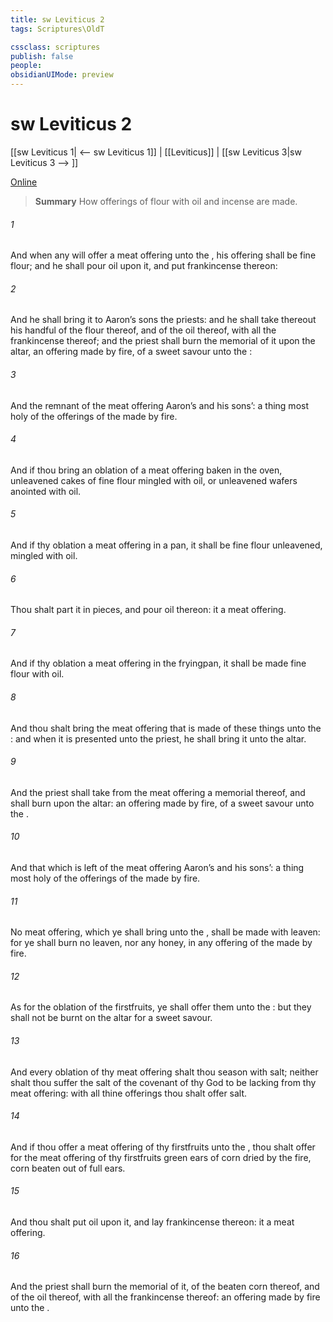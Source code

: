 ```yaml
---
title: sw Leviticus 2
tags: Scriptures\OldT

cssclass: scriptures
publish: false
people:
obsidianUIMode: preview
---
```


# sw Leviticus 2
[[sw Leviticus 1| <-- sw Leviticus 1]] | [[Leviticus]] | [[sw Leviticus 3|sw Leviticus 3 --> ]]

[Online](https://churchofjesuschrist.org/study/scriptures/ot/lev/2?lang=eng)

> __Summary__
How offerings of flour with oil and incense are made.

###### 1 
And when any will offer a meat offering unto the , his offering shall be  fine flour; and he shall pour oil upon it, and put frankincense thereon:

###### 2 
And he shall bring it to Aaron’s sons the priests: and he shall take thereout his handful of the flour thereof, and of the oil thereof, with all the frankincense thereof; and the priest shall burn the memorial of it upon the altar,  an offering made by fire, of a sweet savour unto the :

###### 3 
And the remnant of the meat offering  Aaron’s and his sons’:  a thing most holy of the offerings of the  made by fire.

###### 4 
And if thou bring an oblation of a meat offering baken in the oven,  unleavened cakes of fine flour mingled with oil, or unleavened wafers anointed with oil.

###### 5 
And if thy oblation  a meat offering  in a pan, it shall be  fine flour unleavened, mingled with oil.

###### 6 
Thou shalt part it in pieces, and pour oil thereon: it  a meat offering.

###### 7 
And if thy oblation  a meat offering  in the fryingpan, it shall be made  fine flour with oil.

###### 8 
And thou shalt bring the meat offering that is made of these things unto the : and when it is presented unto the priest, he shall bring it unto the altar.

###### 9 
And the priest shall take from the meat offering a memorial thereof, and shall burn  upon the altar:  an offering made by fire, of a sweet savour unto the .

###### 10 
And that which is left of the meat offering  Aaron’s and his sons’:  a thing most holy of the offerings of the  made by fire.

###### 11 
No meat offering, which ye shall bring unto the , shall be made with leaven: for ye shall burn no leaven, nor any honey, in any offering of the  made by fire.

###### 12 
As for the oblation of the firstfruits, ye shall offer them unto the : but they shall not be burnt on the altar for a sweet savour.

###### 13 
And every oblation of thy meat offering shalt thou season with salt; neither shalt thou suffer the salt of the covenant of thy God to be lacking from thy meat offering: with all thine offerings thou shalt offer salt.

###### 14 
And if thou offer a meat offering of thy firstfruits unto the , thou shalt offer for the meat offering of thy firstfruits green ears of corn dried by the fire,  corn beaten out of full ears.

###### 15 
And thou shalt put oil upon it, and lay frankincense thereon: it  a meat offering.

###### 16 
And the priest shall burn the memorial of it,  of the beaten corn thereof, and  of the oil thereof, with all the frankincense thereof:  an offering made by fire unto the .

